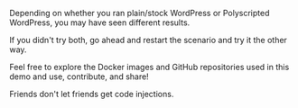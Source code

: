 Depending on whether you ran plain/stock WordPress or
Polyscripted WordPress, you may have seen different results.

If you didn't try both, go ahead and restart
the scenario and try it the other way.

Feel free to explore the Docker images and GitHub repositories 
used in this demo and use, contribute, and share!

Friends don't let friends get code injections.
